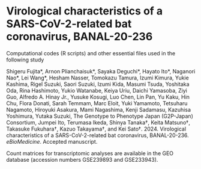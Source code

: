 # Virological characteristics of a SARS-CoV-2-related bat coronavirus, BANAL-20-236

Computational codes (R scripts) and other essential files used in the following study

Shigeru Fujita*, Arnon Plianchaisuk*, Sayaka Deguchi*, Hayato Ito*, Naganori Nao*, Lei Wang*, Hesham Nasser, Tomokazu Tamura, Izumi Kimura, Yukie Kashima, Rigel Suzuki, Saori Suzuki, Izumi Kida, Masumi Tsuda, Yoshitaka Oda, Rina Hashimoto, Yukio Watanabe, Keiya Uriu, Daichi Yamasoba, Ziyi Guo, Alfredo A. Hinay Jr., Yusuke Kosugi, Luo Chen, Lin Pan, Yu Kaku, Hin Chu, Flora Donati, Sarah Temmam, Marc Eloit, Yuki Yamamoto, Tetsuharu Nagamoto, Hiroyuki Asakura, Mami Nagashima, Kenji Sadamasu, Kazuhisa Yoshimura, Yutaka Suzuki, The Genotype to Phenotype Japan (G2P-Japan) Consortium, Jumpei Ito, Terumasa Ikeda, Shinya Tanaka†, Keita Matsuno†, Takasuke Fukuhara†, Kazuo Takayama†, and Kei Sato†. 2024. Virological characteristics of a SARS-CoV-2-related bat coronavirus, BANAL-20-236. *eBioMedicine*. Accepted manuscript.

Count matrices for transcriptomic analyses are available in the GEO database (accession numbers GSE239893 and GSE233943).
